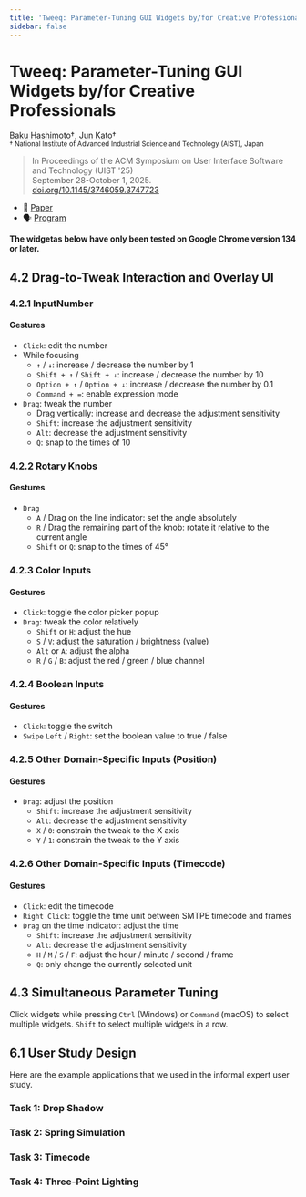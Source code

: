 ```yaml
---
title: 'Tweeq: Parameter-Tuning GUI Widgets by/for Creative Professionals'
sidebar: false
---
```


<MultiSelectPopup />

# Tweeq: Parameter-Tuning GUI Widgets by/for Creative Professionals

[Baku Hashimoto](https://baku89.com)†, [Jun Kato](https://junkato.jp/)†  
<small>† National Institute of Advanced Industrial Science and Technology (AIST), Japan</small>

> In Proceedings of the ACM Symposium on User Interface Software and Technology (UIST '25)  
> September 28-October 1, 2025.  
> [doi.org/10.1145/3746059.3747723](https://doi.org/10.1145/3746059.3747723)

 - 📃 [Paper](https://dl.acm.org/doi/10.1145/3746059.3747723)
 - 🗣️ [Program](https://programs.sigchi.org/uist/2025/program/content/206933)

**The widgetas below have only been tested on Google Chrome version 134 or later.**

## 4.2 Drag-to-Tweak Interaction and Overlay UI

### 4.2.1 InputNumber

<ExampleContainer
	:initialValue="{opacity: 10}"
	:scheme="{
		opacity: {type: 'number', min: 0, max: 100, suffix: '%'},
	}"
/>

#### Gestures

 - `Click`: edit the number
 - While focusing
	- `↑` / `↓`: increase / decrease the number by 1
	- `Shift + ↑` / `Shift + ↓`: increase / decrease the number by 10
	- `Option + ↑` / `Option + ↓`: increase / decrease the number by 0.1
	- `Command + =`: enable expression mode
 - `Drag`: tweak the number
	- Drag vertically: increase and decrease the adjustment sensitivity
	- `Shift`: increase the adjustment sensitivity
	- `Alt`: decrease the adjustment sensitivity
	- `Q`: snap to the times of 10

### 4.2.2 Rotary Knobs

<ExampleContainer
	:initialValue="{angle: 0}"
	:scheme="{
		angle: {type: 'number', ui: 'angle'},
	}"
/>

#### Gestures

 - `Drag`
	- `A` / Drag on the line indicator: set the angle absolutely
	- `R` / Drag the remaining part of the knob: rotate it relative to the current angle
	- `Shift` or `Q`: snap to the times of 45°

### 4.2.3 Color Inputs

<ExampleContainer
	:initialValue="{fill: '#8282ee'}"
	:scheme="{
		fill: {type: 'string', ui: 'color', alpha: true},
	}"
/>

#### Gestures

 - `Click`: toggle the color picker popup
 - `Drag`: tweak the color relatively
	 - `Shift` or `H`: adjust the hue
	 - `S` / `V`: adjust the saturation / brightness (value)
	 - `Alt` or `A`: adjust the alpha
	 - `R` / `G` / `B`: adjust the red / green / blue channel

### 4.2.4 Boolean Inputs

<ExampleContainer
	:initialValue="{switch: true, checkbox: true}"
	:scheme="{switch: {type: 'boolean'}, checkbox: {type: 'boolean', ui: 'checkbox'}}"
/>

#### Gestures

 - `Click`: toggle the switch
 - `Swipe` `Left` / `Right`: set the boolean value to true / false


### 4.2.5 Other Domain-Specific Inputs (Position)

<ExampleContainer
	:initialValue="{offset: [0, 0]}"
	:scheme="{
		offset: {type: 'vec2', ui: 'position'},
	}"
/>

#### Gestures

 - `Drag`: adjust the position
	 - `Shift`: increase the adjustment sensitivity
	 - `Alt`: decrease the adjustment sensitivity
	 - `X` / `0`: constrain the tweak to the X axis
	 - `Y` / `1`: constrain the tweak to the Y axis

### 4.2.6 Other Domain-Specific Inputs (Timecode)

<ExampleContainer
	:initialValue="{duration: 90}"
	:scheme="{
		duration: {type: 'number', ui: 'time', frameRate: 24, min: 0},
	}"
/>

#### Gestures

 - `Click`: edit the timecode
 - `Right Click`: toggle the time unit between SMTPE timecode and frames
 - `Drag` on the time indicator: adjust the time
	 - `Shift`: increase the adjustment sensitivity
	 - `Alt`: decrease the adjustment sensitivity
	 - `H` / `M` / `S` / `F`: adjust the hour / minute / second / frame
	 - `Q`: only change the currently selected unit


## 4.3 Simultaneous Parameter Tuning

Click widgets while pressing `Ctrl` (Windows) or `Command` (macOS) to select multiple widgets. `Shift` to select multiple widgets in a row.

<ExampleContainer
	:initialValue="{number1: 10, number2: 20, number3: 30, number4: 40, number5: 50}"
	:scheme="{
		number1: {type: 'number', min: 0, max: 100},
		number2: {type: 'number', min: 0, max: 100},
		number3: {type: 'number', min: 0, max: 100},
		number4: {type: 'number', min: 0, max: 100},
		number5: {type: 'number', min: 0, max: 100},
	}"
/>

<ExampleContainer
	:initialValue="{color1: '#000000', color2: '#FBF4EF', color3: '#E8EAEB', color4: '#AAABAE', color5: '#975E64'}"
	:scheme="{
		color1: {type: 'string', ui: 'color', icon: 'mdi-palette'},
		color2: {type: 'string', ui: 'color', icon: 'mdi-palette'},
		color3: {type: 'string', ui: 'color', icon: 'mdi-palette'},
		color4: {type: 'string', ui: 'color', icon: 'mdi-palette'},
		color5: {type: 'string', ui: 'color', icon: 'mdi-palette'},
	}"
/>

<ExampleContainer
	:initialValue="{
		switch_1: true,
		switch_2: false,
		switch_3: true,
		switch_4: false,
		switch_5: true,
		switch_6: false,
	}"
	:scheme="{
		switch_1: {type: 'boolean', ui: 'switch', icon: 'mdi-toggle-switch'},
		switch_2: {type: 'boolean', ui: 'switch', icon: 'mdi-toggle-switch'},
		switch_3: {type: 'boolean', ui: 'switch', icon: 'mdi-toggle-switch'},
		switch_4: {type: 'boolean', ui: 'switch', icon: 'mdi-toggle-switch'},
		switch_5: {type: 'boolean', ui: 'switch', icon: 'mdi-toggle-switch'},
		switch_6: {type: 'boolean', ui: 'switch', icon: 'mdi-toggle-switch'},
	}"
/>

## 6.1 User Study Design

Here are the example applications that we used in the informal expert user study.

### Task 1: Drop Shadow

<UserTestDropShadow />

### Task 2: Spring Simulation

<UserTestSpring />

### Task 3: Timecode

<UserTestTime />

### Task 4: Three-Point Lighting

<UserTestThreePointLighting />

<div style="height: 30vh"></div>
